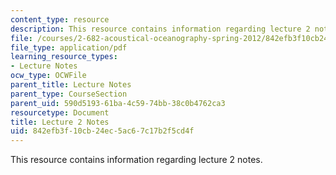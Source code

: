```yaml
---
content_type: resource
description: This resource contains information regarding lecture 2 notes.
file: /courses/2-682-acoustical-oceanography-spring-2012/842efb3f10cb24ec5ac67c17b2f5cd4f_MIT2_682S12_lec02.pdf
file_type: application/pdf
learning_resource_types:
- Lecture Notes
ocw_type: OCWFile
parent_title: Lecture Notes
parent_type: CourseSection
parent_uid: 590d5193-61ba-4c59-74bb-38c0b4762ca3
resourcetype: Document
title: Lecture 2 Notes
uid: 842efb3f-10cb-24ec-5ac6-7c17b2f5cd4f
---
```

This resource contains information regarding lecture 2 notes.

